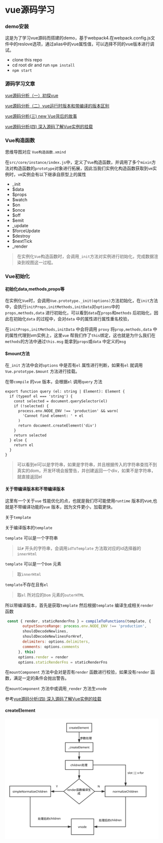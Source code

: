 # vue源码学习

### demo安装

这是为了学习vue源码而搭建的demo，基于webpack4.在webpack.config.js文件中的reslove选项，通过alias中的vue属性值，可以选择不同的vue版本进行调试。



- clone this repo
- cd root dir and run `npm install`
- `npm start`

### 源码学习文章

[vue源码分析（一）初探vue](https://blog.csdn.net/TyrionJ/article/details/104384077) 

[vue源码分析（二）vue运行时版本和带编译的版本区别](https://blog.csdn.net/TyrionJ/article/details/104393552)

[vue源码分析(三) new Vue背后的故事](https://blog.csdn.net/TyrionJ/article/details/104398902)

[vue源码分析(四) 深入源码了解Vue实例的挂载](https://blog.csdn.net/TyrionJ/article/details/104401882)



### Vue构造函数

思维导图对应 `Vue构造函数.xmind`

在`src/core/instance/index.js`中，定义了`Vue`构造函数，并调用了多个`mixin`方法对构造函数的`prototype`对象进行拓展，因此当我们实例化构造函数获取到`vm`实例时，`vm`实例会有以下继承自原型上的属性

- _init
- $data
- $props
- $watch
- $on
- $once
- $off
- $emit
- _update
- $forceUpdate
- $destroy
- $nextTick
- _render



> 在实例化`Vue`构造函数时，会调用`_init`方法对实例进行初始化，完成数据渲染到视图这一过程。



### Vue初始化

#### 初始化data,methods,props等

在实例化`Vue`时，会调用`Vue.prototype._init(options)`方法初始化，在`init`方法中，会执行`initProps,initMethods,initData`对`options`中的`props,methods,data` 进行初始化，可以看到`data`在`props`和`methods` 后初始化，因此在初始化`data` 的过程中，会对`data` 中的属性进行属性重名校验，

在`initProps,initMethods,initData` 中会将调用 `proxy`  将`prop,methods,data` 中的属性代理到vm实例上，这里`vue` 帮我们作了`this`绑定，这也就是为什么我们在`methods`的方法中通过`this.msg` 能拿到`props`或`data` 中定义的`msg`



#### $mount方法

在`_init` 方法中会对`options` 中是否有`el` 属性进行判断，如果有`el` 就调用`Vue.prototype.$mount` 方法进行挂载。

在带`compile` 的`vue` 版本，会根据`el` 调用`query` 方法

```
export function query (el: string | Element): Element {
  if (typeof el === 'string') {
    const selected = document.querySelector(el)
    if (!selected) {
      process.env.NODE_ENV !== 'production' && warn(
        'Cannot find element: ' + el
      )
      return document.createElement('div')
    }
    return selected
  } else {
    return el
  }
}
```

> 可以看到el可以是字符串，如果是字符串，并且根据传入的字符串查找不到真实的dom，开发环境会报警告，并创建返回一个div，如果不是字符串，就直接返回el

#### 关于带编译版本和不带编译版本

这里有一个关于`vue` 性能优化的点，也就是我们尽可能使用`runtime` 版本的vue,也就是不带编译功能的`vue` 版本，因为文件更小，加载更快。

关于`template`

关于编译版本的`template`

`template` 可以是一个字符串

>  以`#` 开头的字符串，会调用`idToTemplate`  方法取对应的id选择器的`innerHtml`

`template` 可以是一个`Dom` 元素

> 取`innerHtml`

`template`不存在且有`el`

> 取`el` 所对应的`Dom` 元素的`outerHTML`



所以带编译版本，首先是获取`template` 然后根据`template` 编译生成相关`render` 函数



```javascript
 const { render, staticRenderFns } = compileToFunctions(template, {
        outputSourceRange: process.env.NODE_ENV !== 'production',
        shouldDecodeNewlines,
        shouldDecodeNewlinesForHref,
        delimiters: options.delimiters,
        comments: options.comments
      }, this)
      options.render = render
      options.staticRenderFns = staticRenderFns
```

 在`mountComponent` 方法中会对是否有`render` 函数进行校验，如果没有`render` 函数，满足一定的条件会抛出警告。

在`mountComponent` 方法中或调用`_render` 方法生`vnode` 

参考[vue源码分析(四) 深入源码了解Vue实例的挂载](https://blog.csdn.net/TyrionJ/article/details/104401882)



#### createElement

![avator](https://github.com/TyrionJYQ/vue-demo-for-learning-source-code/blob/master/flowcharts/createElement.svg)